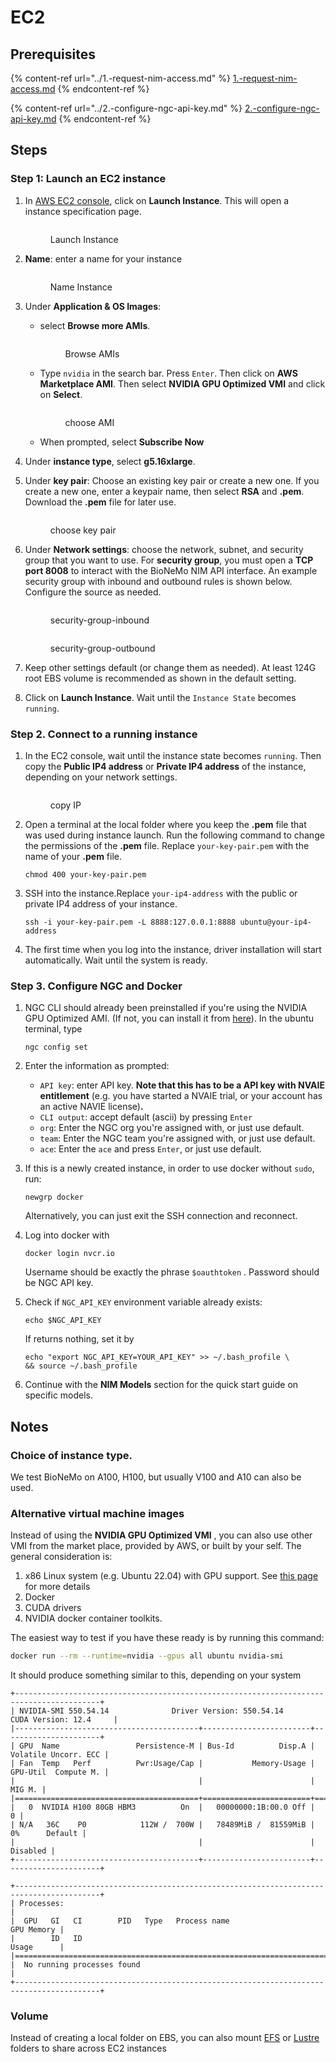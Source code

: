 # EC2

## Prerequisites

{% content-ref url="../1.-request-nim-access.md" %}
[1.-request-nim-access.md](../1.-request-nim-access.md)
{% endcontent-ref %}

{% content-ref url="../2.-configure-ngc-api-key.md" %}
[2.-configure-ngc-api-key.md](../2.-configure-ngc-api-key.md)
{% endcontent-ref %}

## Steps

### Step 1: Launch an EC2 instance

1.  In [AWS EC2 console](https://us-east-1.console.aws.amazon.com/ec2/home?region=us-east-1), click on **Launch Instance**. This will open a instance specification page.

    <figure><img src="../../.gitbook/assets/images/ec2-launch-instance.jpg" alt=""><figcaption><p>Launch Instance</p></figcaption></figure>
2.  **Name**: enter a name for your instance

    <figure><img src="../../.gitbook/assets/images/ec2-name-instance.jpg" alt=""><figcaption><p>Name Instance</p></figcaption></figure>
3. Under **Application & OS Images**:
   *   select **Browse more AMIs**.

       <figure><img src="../../.gitbook/assets/images/ec2-browse-ami.jpg" alt=""><figcaption><p>Browse AMIs</p></figcaption></figure>
   *   Type `nvidia` in the search bar. Press `Enter`. Then click on **AWS Marketplace AMI**. Then select **NVIDIA GPU Optimized VMI** and click on **Select**.

       <figure><img src="../../.gitbook/assets/images/ec2-choose-ami.jpg" alt=""><figcaption><p>choose AMI</p></figcaption></figure>
   * When prompted, select **Subscribe Now**
4. Under **instance type**, select **g5.16xlarge**.
5.  Under **key pair**: Choose an existing key pair or create a new one. If you create a new one, enter a keypair name, then select **RSA** and **.pem**. Download the **.pem** file for later use.

    <figure><img src="../../.gitbook/assets/images/ec2-keypairs.jpg" alt=""><figcaption><p>choose key pair</p></figcaption></figure>
6.  Under **Network settings**: choose the network, subnet, and security group that you want to use. For **security group**, you must open a **TCP port 8008** to interact with the BioNeMo NIM API interface. An example security group with inbound and outbound rules is shown below. Configure the source as needed.&#x20;

    <figure><img src="../../.gitbook/assets/ec2-security-group-inbound.jpg" alt=""><figcaption><p>security-group-inbound</p></figcaption></figure>

    <figure><img src="../../.gitbook/assets/ec2-security-group-outbound.jpg" alt=""><figcaption><p>security-group-outbound</p></figcaption></figure>
7. Keep other settings default (or change them as needed). At least 124G root EBS volume is recommended as shown in the default setting.
8. Click on **Launch Instance**. Wait until the `Instance State` becomes `running`.

### Step 2. Connect to a running instance

1.  In the EC2 console, wait until the instance state becomes `running`. Then copy the **Public IP4 address** or **Private IP4 address** of the instance, depending on your network settings.

    <figure><img src="../../.gitbook/assets/images/ec2-copy-ip.jpg" alt=""><figcaption><p>copy IP</p></figcaption></figure>
2.  Open a terminal at the local folder where you keep the **.pem** file that was used during instance launch. Run the following command to change the permissions of the **.pem** file. Replace `your-key-pair.pem` with the name of your **.pem** file.

    ```shell
    chmod 400 your-key-pair.pem
    ```
3.  SSH into the instance.Replace `your-ip4-address` with the public or private IP4 address of your instance.

    ```shell
    ssh -i your-key-pair.pem -L 8888:127.0.0.1:8888 ubuntu@your-ip4-address
    ```
4. The first time when you log into the instance, driver installation will start automatically. Wait until the system is ready.

### Step 3. Configure NGC and Docker

1.  NGC CLI should already been preinstalled if you're using the NVIDIA GPU Optimized AMI. (If not, you can install it from [here](https://org.ngc.nvidia.com/setup/installers/cli)).  In the ubuntu terminal, type

    ```shell
    ngc config set
    ```
2. Enter the information as prompted:
   * `API key`: enter API key. **Note that this has to be a API key with NVAIE entitlement** (e.g. you have started a NVAIE trial, or your account has an active NAVIE license)**.**&#x20;
   * `CLI output`: accept default (ascii) by pressing `Enter`
   * `org`: Enter the NGC org you're assigned with, or just use default.&#x20;
   * `team`: Enter the NGC team you're assigned with, or just use default.&#x20;
   * `ace`: Enter the `ace` and press `Enter`, or just use default.&#x20;
3.  If this is a newly created instance, in order to use docker without `sudo`, run:

    ```shell
    newgrp docker
    ```

    Alternatively, you can just exit the SSH connection and reconnect.&#x20;
4.  Log into docker with&#x20;

    ```shell
    docker login nvcr.io
    ```

    Username should be exactly the phrase `$oauthtoken` . Password should be NGC API key.&#x20;
5.  Check if `NGC_API_KEY` environment variable already exists:&#x20;

    ```shell
    echo $NGC_API_KEY
    ```

    If returns nothing, set it by

    ```shell
    echo "export NGC_API_KEY=YOUR_API_KEY" >> ~/.bash_profile \
    && source ~/.bash_profile
    ```
6. Continue with the **NIM Models** section for the quick start guide on specific models.&#x20;



## Notes

### Choice of instance type.

We test BioNeMo on A100, H100, but usually V100 and A10 can also be used.

### Alternative virtual machine images

Instead of using the  **NVIDIA GPU Optimized VMI** , you can also use other VMI from the market place, provided by AWS, or built by your self. The general consideration is:&#x20;

1. x86 Linux system (e.g. Ubuntu 22.04) with GPU support. See [this page](https://docs.nvidia.com/bionemo-framework/latest/pre-reqs.html) for more details
2. Docker
3. CUDA drivers
4. NVIDIA docker container toolkits.&#x20;

The easiest way to test if you have these ready is by running this command:&#x20;

```bash
docker run --rm --runtime=nvidia --gpus all ubuntu nvidia-smi
```

It should produce something similar to this, depending on your system

```
+-----------------------------------------------------------------------------------------+
| NVIDIA-SMI 550.54.14              Driver Version: 550.54.14      CUDA Version: 12.4     |
|-----------------------------------------+------------------------+----------------------+
| GPU  Name                 Persistence-M | Bus-Id          Disp.A | Volatile Uncorr. ECC |
| Fan  Temp   Perf          Pwr:Usage/Cap |           Memory-Usage | GPU-Util  Compute M. |
|                                         |                        |               MIG M. |
|=========================================+========================+======================|
|   0  NVIDIA H100 80GB HBM3          On  |   00000000:1B:00.0 Off |                    0 |
| N/A   36C    P0            112W /  700W |   78489MiB /  81559MiB |      0%      Default |
|                                         |                        |             Disabled |
+-----------------------------------------+------------------------+----------------------+

+-----------------------------------------------------------------------------------------+
| Processes:                                                                              |
|  GPU   GI   CI        PID   Type   Process name                              GPU Memory |
|        ID   ID                                                               Usage      |
|=========================================================================================|
|  No running processes found                                                             |
+-----------------------------------------------------------------------------------------+
```

### Volume

Instead of creating a local folder on EBS, you can also mount [EFS](https://aws.amazon.com/efs/) or [Lustre](https://aws.amazon.com/fsx/lustre/) folders to share across EC2 instances
